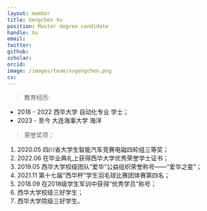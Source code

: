 ```yaml
---
layout: member
title: Gengchen Xu
position: Master degree candidate
handle: Xu
email: 
twitter: 
github: 
scholar:
orcid: 
image: /images/team/xugengchen.png
cv: 
---
```


> 教育经历:

- 2018 - 2022 西华大学 自动化专业 学士；
- 2023 - 至今 大连海事大学 海洋


> 荣誉奖项：

1. 2020.05	四川省大学生智能汽车竞赛电磁四轮组三等奖；
2. 2022.06	在毕业典礼上获得西华大学优秀荣誉学士证书；
3. 2019.05	西华大学校级团队“爱华”公益组织荣誉称号——“爱华之星”；
4. 2021.11	第十七届“西华杯”学生羽毛球比赛团体赛第四名；
5. 2018.09	在2018级学生军训中获得“优秀学员”称号；
6. 西华大学校级三好学生；
7. 西华大学院级三好学生。

